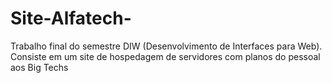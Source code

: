 # Site-Alfatech-
Trabalho final do semestre DIW (Desenvolvimento de Interfaces para Web). Consiste em um site de hospedagem de servidores com planos do pessoal aos Big Techs
